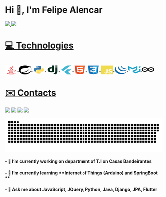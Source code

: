 # Hi 👋, I'm Felipe Alencar

 <div>
  <a href="https://github.com/FelipeDAlencar">
  <img height="180em" src="https://github-readme-stats.vercel.app/api?username=FelipeDAlencar&show_icons=true&theme=slateorange&include_all_commits=true&count_private=true"/>
  <img height="180em" src="https://github-readme-stats.vercel.app/api/top-langs/?username=FelipeDAlencar&layout=compact&langs_count=7&theme=slateorange"/>
</div>
 
# 💻 Technologies

<div style="display: inline_block"><br>
  <img align="center" alt="Felipe-java" height="30" width="40" src="https://raw.githubusercontent.com/devicons/devicon/master/icons/java/java-plain.svg">
  <img align="center" alt="Felipe-spring" height="30" width="40" src="https://raw.githubusercontent.com/devicons/devicon/master/icons/spring/spring-plain.svg">
  <img align="center" alt="Felipe-python" height="30" width="40" src="https://raw.githubusercontent.com/devicons/devicon/master/icons/python/python-original.svg">
  <img align="center" alt="Felipe-django" height="30" width="40" src="https://raw.githubusercontent.com/devicons/devicon/master/icons/django/django-plain.svg">
  <img align="center" alt="Felipe-flutter" height="30" width="40" src="https://raw.githubusercontent.com/devicons/devicon/master/icons/flutter/flutter-plain.svg">
  <img align="center" alt="Felipe-HTML" height="30" width="40" src="https://raw.githubusercontent.com/devicons/devicon/master/icons/html5/html5-original.svg">
  <img align="center" alt="Felipe-CSS" height="30" width="40" src="https://raw.githubusercontent.com/devicons/devicon/master/icons/css3/css3-original.svg">
  <img align="center" alt="Felipe-JS" height="30" width="40" src="https://raw.githubusercontent.com/devicons/devicon/master/icons/javascript/javascript-plain.svg">
  <img align="center" alt="Felipe-jquery" height="30" width="40" src="https://raw.githubusercontent.com/devicons/devicon/master/icons/jquery/jquery-plain.svg">
  <img align="center" alt="Felipe-materialui" height="30" width="40" src="https://raw.githubusercontent.com/devicons/devicon/master/icons/materialui/materialui-plain.svg">
  <img align="center" alt="Felipe-arduino" height="30" width="40" src="https://raw.githubusercontent.com/devicons/devicon/master/icons/arduino/arduino-plain.svg">

</div>
 
 # ✉️ Contacts
 
<div> 
  <a href="https://linkedin.com/in/felipedalencar" target="_blank"><img src="https://img.shields.io/badge/LinkedIn-0077B5?style=for-the-badge&logo=linkedin&logoColor=white" target="_blank"></a> 
  <a href="mailto:fdouglas7@gmail.com" target="_blank"><img src="https://img.shields.io/badge/Gmail-D14836?style=for-the-badge&logo=gmail&logoColor=white" target="_blank"></a>
  <a href="https://www.facebook.com/felipe.santos.31392" target="_blank"><img src="https://img.shields.io/badge/Facebook-1877F2?style=for-the-badge&logo=facebook&logoColor=white" target="_blank"></a>
  <a href="https://www.instagram.com/alencar.felipee/" target="_blank"><img src="https://img.shields.io/badge/Instagram-E4405F?style=for-the-badge&logo=instagram&logoColor=white" target="_blank"></a>

 
  ![Snake animation](https://github.com/FelipeDAlencar/FelipeDAlencar/blob/output/github-contribution-grid-snake.svg)
 
</div>

#### - 🔭 I’m currently working on department of T.I on **Casas Bandeirantes**
#### - 🌱 I’m currently learning **Internet of Things (Arduino) and SpringBoot **
#### - 💬 Ask me about **JavaScript, JQuery, Python, Java, Django, JPA, Flutter**
      


